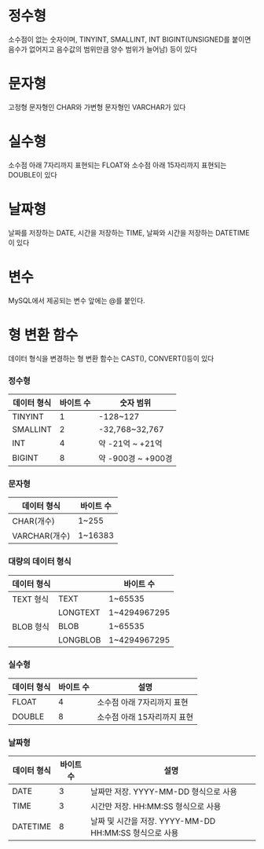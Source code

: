 # 정수형

소수점이 없는 숫자이며, TINYINT, SMALLINT, INT BIGINT(UNSIGNED를 붙이면 음수가 없어지고 음수값의 범위만큼 양수 범위가 늘어남) 등이 있다

# 문자형

고정형 문자형인 CHAR와 가변형 문자형인 VARCHAR가 있다

# 실수형

소수점 아래 7자리까지 표현되는 FLOAT와 소수점 아래 15자리까지 표현되는 DOUBLE이 있다

# 날짜형

날짜를 저장하는 DATE, 시간을 저장하는 TIME, 날짜와 시간을 저장하는 DATETIME이 있다

# 변수

MySQL에서 제공되는 변수 앞에는 @를 붙인다.

# 형 변환 함수

데이터 형식을 변경하는 형 변환 함수는 CAST(), CONVERT()등이 있다

### 정수형

| 데이터 형식 | 바이트 수 | 숫자 범위 |
| --- | --- | --- |
| TINYINT | 1 | -128~127 |
| SMALLINT | 2 | -32,768~32,767 |
| INT | 4 | 약 -21억 ~ +21억  |
| BIGINT | 8 | 약 -900경 ~ +900경 |

### 문자형

| 데이터 형식 | 바이트 수 |
| --- | --- |
| CHAR(개수) | 1~255 |
| VARCHAR(개수) | 1~16383 |

### 대량의 데이터 형식

| 데이터 형식 |  | 바이트 수 |
| --- | --- | --- |
| TEXT 형식 | TEXT | 1~65535 |
|  | LONGTEXT | 1~4294967295 |
| BLOB 형식 | BLOB | 1~65535 |
|  | LONGBLOB | 1~4294967295 |

### 실수형

| 데이터 형식 | 바이트 수 | 설명 |
| --- | --- | --- |
| FLOAT | 4 | 소수점 아래 7자리까지 표현 |
| DOUBLE | 8 | 소수점 아래 15자리까지 표현 |

### 날짜형

| 데이터 형식 | 바이트 수 | 설명 |
| --- | --- | --- |
| DATE | 3 | 날짜만 저장. YYYY-MM-DD 형식으로 사용 |
| TIME | 3 | 시간만 저장. HH:MM:SS 형식으로 사용 |
| DATETIME | 8 | 날짜 및 시간을 저장. YYYY-MM-DD HH:MM:SS 형식으로 사용 |
